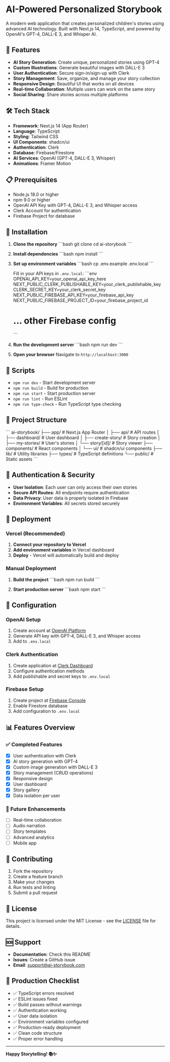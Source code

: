# AI-Powered Personalized Storybook

A modern web application that creates personalized children's stories using advanced AI technology. Built with Next.js 14, TypeScript, and powered by OpenAI's GPT-4, DALL-E 3, and Whisper AI.

## 🚀 Features

- **AI Story Generation**: Create unique, personalized stories using GPT-4
- **Custom Illustrations**: Generate beautiful images with DALL-E 3
- **User Authentication**: Secure sign-in/sign-up with Clerk
- **Story Management**: Save, organize, and manage your story collection
- **Responsive Design**: Beautiful UI that works on all devices
- **Real-time Collaboration**: Multiple users can work on the same story
- **Social Sharing**: Share stories across multiple platforms

## 🛠 Tech Stack

- **Framework**: Next.js 14 (App Router)
- **Language**: TypeScript
- **Styling**: Tailwind CSS
- **UI Components**: shadcn/ui
- **Authentication**: Clerk
- **Database**: Firebase/Firestore
- **AI Services**: OpenAI (GPT-4, DALL-E 3, Whisper)
- **Animations**: Framer Motion

## 📋 Prerequisites

- Node.js 18.0 or higher
- npm 9.0 or higher
- OpenAI API Key with GPT-4, DALL-E 3, and Whisper access
- Clerk Account for authentication
- Firebase Project for database

## 🔧 Installation

1. **Clone the repository**
   \`\`\`bash
   git clone <repository-url>
   cd ai-storybook
   \`\`\`

2. **Install dependencies**
   \`\`\`bash
   npm install
   \`\`\`

3. **Set up environment variables**
   \`\`\`bash
   cp .env.example .env.local
   \`\`\`
   
   Fill in your API keys in `.env.local`:
   \`\`\`env
   OPENAI_API_KEY=your_openai_api_key_here
   NEXT_PUBLIC_CLERK_PUBLISHABLE_KEY=your_clerk_publishable_key
   CLERK_SECRET_KEY=your_clerk_secret_key
   NEXT_PUBLIC_FIREBASE_API_KEY=your_firebase_api_key
   NEXT_PUBLIC_FIREBASE_PROJECT_ID=your_firebase_project_id
   # ... other Firebase config
   \`\`\`

4. **Run the development server**
   \`\`\`bash
   npm run dev
   \`\`\`

5. **Open your browser**
   Navigate to `http://localhost:3000`

## 🔧 Scripts

- `npm run dev` - Start development server
- `npm run build` - Build for production
- `npm run start` - Start production server
- `npm run lint` - Run ESLint
- `npm run type-check` - Run TypeScript type checking

## 📁 Project Structure

\`\`\`
ai-storybook/
├── app/                    # Next.js App Router
│   ├── api/               # API routes
│   ├── dashboard/         # User dashboard
│   ├── create-story/      # Story creation
│   ├── my-stories/        # User's stories
│   └── story/[id]/        # Story viewer
├── components/            # React components
│   └── ui/               # shadcn/ui components
├── lib/                  # Utility libraries
├── types/                # TypeScript definitions
└── public/               # Static assets
\`\`\`

## 🔐 Authentication & Security

- **User Isolation**: Each user can only access their own stories
- **Secure API Routes**: All endpoints require authentication
- **Data Privacy**: User data is properly isolated in Firebase
- **Environment Variables**: All secrets stored securely

## 🚀 Deployment

### Vercel (Recommended)

1. **Connect your repository to Vercel**
2. **Add environment variables** in Vercel dashboard
3. **Deploy** - Vercel will automatically build and deploy

### Manual Deployment

1. **Build the project**
   \`\`\`bash
   npm run build
   \`\`\`

2. **Start production server**
   \`\`\`bash
   npm start
   \`\`\`

## 🔧 Configuration

### OpenAI Setup
1. Create account at [OpenAI Platform](https://platform.openai.com)
2. Generate API key with GPT-4, DALL-E 3, and Whisper access
3. Add to `.env.local`

### Clerk Authentication
1. Create application at [Clerk Dashboard](https://dashboard.clerk.com)
2. Configure authentication methods
3. Add publishable and secret keys to `.env.local`

### Firebase Setup
1. Create project at [Firebase Console](https://console.firebase.google.com)
2. Enable Firestore database
3. Add configuration to `.env.local`

## 📊 Features Overview

### ✅ Completed Features
- [x] User authentication with Clerk
- [x] AI story generation with GPT-4
- [x] Custom image generation with DALL-E 3
- [x] Story management (CRUD operations)
- [x] Responsive design
- [x] User dashboard
- [x] Story gallery
- [x] Data isolation per user

### 🔄 Future Enhancements
- [ ] Real-time collaboration
- [ ] Audio narration
- [ ] Story templates
- [ ] Advanced analytics
- [ ] Mobile app

## 🤝 Contributing

1. Fork the repository
2. Create a feature branch
3. Make your changes
4. Run tests and linting
5. Submit a pull request

## 📄 License

This project is licensed under the MIT License - see the [LICENSE](LICENSE) file for details.

## 🆘 Support

- **Documentation**: Check this README
- **Issues**: Create a GitHub issue
- **Email**: support@ai-storybook.com

## 🎯 Production Checklist

- ✅ TypeScript errors resolved
- ✅ ESLint issues fixed
- ✅ Build passes without warnings
- ✅ Authentication working
- ✅ User data isolation
- ✅ Environment variables configured
- ✅ Production-ready deployment
- ✅ Clean code structure
- ✅ Proper error handling

---

**Happy Storytelling! 📚✨**
